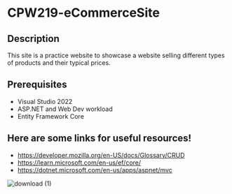 # CPW219-eCommerceSite

## Description
This site is a practice website to showcase a website selling different types of 
products and their typical prices.

## Prerequisites
- Visual Studio 2022
- ASP.NET and Web Dev workload
- Entity Framework Core


## Here are some links for useful resources!
- https://developer.mozilla.org/en-US/docs/Glossary/CRUD
- https://learn.microsoft.com/en-us/ef/core/
- https://dotnet.microsoft.com/en-us/apps/aspnet/mvc

![download (1)](https://user-images.githubusercontent.com/114942875/214909647-fc0421c9-0542-4b3d-8f4a-51570820e625.png)
